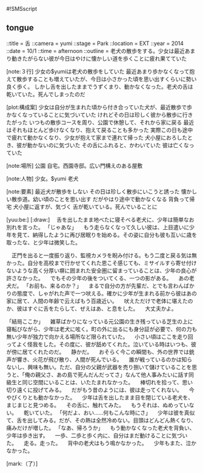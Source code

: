#!SMSscript

## tongue

::title = 舌
::camera = yumi
::stage = Park
::location = EXT
::year = 2014
::date = 10/1
::time = afternoon
::outline = 老犬の散歩をする。少女は最近あまり動きたがらない彼が今日はやけに懐かしい道を歩くことに疲れ果てていた

[note:３行]
少女の$yumiは老犬の散歩をしていた
最近あまり歩かなくなって抱えて散歩することも増えていたが、今日は小さかった頃を思い出すくらいに勢い良く歩く。
しかし舌を出したままでうずくまり、動かなくなった。老犬の舌は乾いていた。死んでしまったのだ

[plot:構成案]
少女は自分が生まれた頃から付き合っていた犬が、最近散歩で歩かなくなっていることに気づいていた
けれどその日は珍しく彼から散歩に行きたがった
いつもの散歩コースを周り、公園で休憩して、それから家に戻る
最近はそれもほとんど歩けなくなり、抱えて戻ることも多かった
実際この日も途中で疲れて動かなくなり、少女が抱えて家まで連れて帰った
犬小屋におろしたとき、彼が動かないのに気づいた
その舌にふれると、かわいていた
彼は亡くなっていた

[note:場所]
公園
自宅。西園寺邸。広い門構えのある屋敷

[note:人物]
少女。$yumi
老犬

[note:要素]
最近犬が散歩をしない
その日は珍しく散歩にいこうと誘った
懐かしい散歩道。幼い頃のことを思い出す
だがやはり途中で動かなくなる
背負って帰宅
犬小屋に返すが、気づく
舌が乾いている。死んでいることに

[yuu:be:]
[:draw:]
　舌を出したまま地べたに寝そべる老犬に、少年は簡単なお別れを言った。
「じゃあな」
　もう走らなくなって久しい彼は、上目遣いに少年を見て、納得したように再び居眠りを始める。その姿に自分も彼も互いに歳を取ったな、と少年は微笑した。

　正門を出ると一度振り返り、監視カメラを睨み付ける。もう二度と戻る気は無かった。自分を高校まで行かせてくれた恩こそ感じても、ミサイルすら寄せ付けないような高く分厚い塀に囲まれた安全圏に留まっていることは、少年の良心が許さなかった。
　でもその少年の後をついてくる、一つの影がある。
　あの老犬だ。
「お前も、来るのか？」
　まるで自分の方が先輩だ、とでも言わんばかりの態度で、しゃがれた声で一つ吠える。確かに少年が生まれる前から彼はあの家に居て、人間の年齢で云えばもう百歳近い。
　吠えただけで老体に堪えたのか、彼はすぐに舌をたらして、ぜえはあ、と息をした。
　大丈夫かよ。

「結局ここか」
　雑草ばかりになっている元公園の生き残っている芝生の上に寝転びながら、少年は老犬に呟く。町の外に出るにも身分証が必要で、何の力も無い少年が独力で向かえる場所など限られていた。
　小さい頃はここを走り回ってよく怪我をした。その度に、彼が舐めてくれた。泣いている時はいつも、彼が傍に居てくれたのだ。
　静かだ。
　おそらく今この瞬間も、外の世界では銃声が響き、火花が飛び散り、人間が死んでいる。
　誰が戦っているのかは知らないし、興味も無い。ただ、自分の父親が武器を売り捌いて儲けていることを思うと、「俺の親父さ、あの島で死んだんだってさ」なんて他人事みたいに話す同級生と同じ空間にいることは、いたたまれなかった。
　棒切れを拾って、思い切り遠くに投げてみる。
　だがもう昔のようには、彼は走ってくれない。
　今やぴくりとも動かなかった。
　少年は舌を出したまま目を閉じている老犬を、まじまじと見つめる。
　その舌に、触れてみた。
　もうそれは、ぬめっていない。
　乾いていた。
「何だよ、おい……何もこんな時にさ」
　少年は彼を真似て、舌を出してみる。だが、その熱は全然冷めない。目頭はどんどん熱くなり、痛みだけが増した。
「なあ、帰ろうか」
　もう動かなくなった老犬を背負い、少年は歩き出す。
　一歩、二歩と歩く内に、自分はまだ動けることに気づいた。
　走る。走った。
　背中の老犬はもう鳴かなかった。
　少年もまた、泣かなかった。

[mark:（了）]
